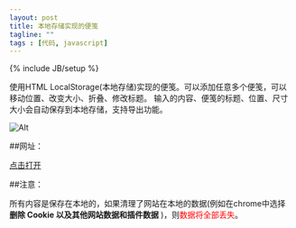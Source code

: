```yaml
---
layout: post
title: 本地存储实现的便笺
tagline: ""
tags : [代码, javascript]
---
```

{% include JB/setup %}

使用HTML LocalStorage(本地存储)实现的便笺。可以添加任意多个便笺，可以移动位置、改变大小、折叠、修改标题。
输入的内容、便笺的标题、位置、尺寸大小会自动保存到本地存储，支持导出功能。

<!-- more -->

![Alt](https://kdyufa.bay.livefilestore.com/y2pW2iVCPxaFfx2cOJ868q5oLdGAuyqo8AXEpYiYArjnCX34YowvnfvWUM7wiejPL0TQ4kNfwp-_BzT2CWTBJ5_HYVsWrXMnvQrbIN-NA_CdN8/snapshot5.png)

##网址：

[点击打开](http://notepapers.tk)

##注意：

所有内容是保存在本地的，如果清理了网站在本地的数据(例如在chrome中选择 **删除 Cookie 以及其他网站数据和插件数据** )，则<span style="color:red">数据将全部丢失</span>。


